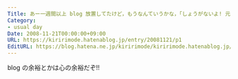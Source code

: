 ```yaml
---
Title: あー一週間以上 blog 放置してたけど，もうなんていうかな，「しょうがないよ! 元気だせよ!」とかいう感じになってる
Category:
- usual day
Date: 2008-11-21T00:00:00+09:00
URL: https://kiririmode.hatenablog.jp/entry/20081121/p1
EditURL: https://blog.hatena.ne.jp/kiririmode/kiririmode.hatenablog.jp/atom/entry/8454420450078213861
---
```



blog の余裕とかは心の余裕だぞ!! 
